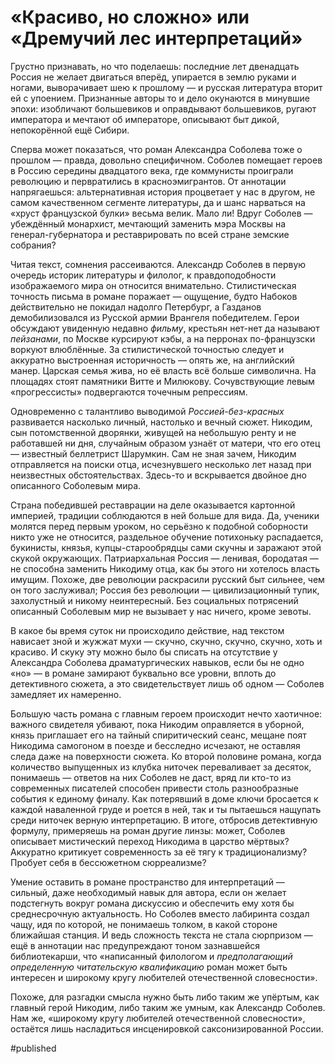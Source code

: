 
# «Красиво, но сложно» или «Дремучий лес интерпретаций»

Грустно признавать, но что поделаешь: последние лет двенадцать Россия не желает двигаться вперёд, упирается в землю руками и ногами, выворачивает шею к прошлому — и русская литература вторит ей с упоением. Признанные авторы то и дело окунаются в минувшие эпохи: изобличают большевиков и оправдывают большевиков, ругают императора и мечтают об императоре, описывают быт дикой, непокорённой ещё Сибири.

Сперва может показаться, что роман Александра Соболева тоже о прошлом — правда, довольно специфичном. Соболев помещает героев в Россию середины двадцатого века, где коммунисты проиграли революцию и первратились в красноэмигрантов. От аннотации напрягаешься: альтернативная история процветает у нас в другом, не самом качественном сегменте литературы, да и шанс нарваться на «хруст французской булки» весьма велик. Мало ли! Вдруг Соболев — убеждённый монархист, мечтающий заменить мэра Москвы на генерал-губернатора и реставрировать по всей стране земские собрания?

Читая текст, сомнения рассеиваются. Александр Соболев в первую очередь историк литературы и филолог, к правдоподобности изображаемого мира он относится внимательно. Стилистическая точность письма в романе поражает — ощущение, будто Набоков действительно не покидал надолго Петербург, а Газданов демобилизовался из Русской армии Врангеля победителем. Герои обсуждают увиденную недавно _фильму_, крестьян нет-нет да называют _пейзанами_, по Москве курсируют кэбы, а на перронах по-французски воркуют влюблённые. За стилистической точностью следует и аккуратно выстроенная историчность — опять же, на английский манер. Царская семья жива, но её власть всё больше символична. На площадях стоят памятники Витте и Милюкову. Сочувствующие левым «прогрессисты» подвергаются точечным репрессиям.

Одновременно с талантливо выводимой _Россией-без-красных_ развивается насколько личный, настолько и вечный сюжет. Никодим, сын потомственной дворянки, живущей на небольшую ренту и не работавшей ни дня, случайным образом узнаёт от матери, что его отец — известный беллетрист Шарумкин. Сам не зная зачем, Никодим отправляется на поиски отца, исчезнувшего несколько лет назад при неизвестных обстоятельствах. Здесь-то и вскрывается двойное дно описанного Соболевым мира.

Страна победившей реставрации на деле оказывается картонной империей, традиции соблюдаются в ней больше для вида. Да, ученики молятся перед первым уроком, но серьёзно к подобной соборности никто уже не относится, раздельное обучение потихоньку распадается, букинисты, князья, купцы-старообрядцы сами скучны и заражают этой скукой окружающих. Патриархальная Россия — ленивая, бородатая — не способна заменить Никодиму отца, как бы этого ни хотелось власть имущим. Похоже, две революции раскрасили русский быт сильнее, чем он того заслуживал; Россия без революции — цивилизационный тупик, захолустный и никому неинтересный. Без социальных потрясений описанный Cоболевым мир не вызывает у нас ничего, кроме зевоты.

В какое бы время суток ни происходило действие, над текстом нависает зной и жужжат мухи — скучно, скучно, скучно, скучно, хоть и красиво. И скуку эту можно было бы списать на отсутствие у Александра Соболева драматургических навыков, если бы не одно «но» — в романе замирают буквально все уровни, вплоть до детективного сюжета, а это свидетельствует лишь об одном — Соболев замедляет их намеренно.

Большую часть романа с главным героем происходит нечто хаотичное: важного свидетеля убивают, пока Никодим оправляется в уборной, князь приглашает его на тайный спиритический сеанс, мещане поят Никодима самогоном в поезде и бесследно исчезают, не оставляя следа даже на поверхности сюжета. Ко второй половине романа, когда количество выпущенных из клубка ниточек переваливает за десяток, понимаешь — ответов на них Соболев не даст, вряд ли кто-то из современных писателей способен привести столь разнообразные события к единому финалу. Как потерявший в доме ключи бросается к каждой наваленной груде и роется в ней, так и ты пытаешься нащупать среди ниточек верную интерпретацию. В итоге, отбросив детективную формулу, примеряешь на роман другие линзы: может, Соболев описывает мистический переход Никодима в царство мёртвых? Аккуратно критикует современность за её тягу к традиционализму? Пробует себя в бессюжетном сюрреализме?

Умение оставить в романе пространство для интерпретаций — сильный, даже необходимый навык для автора, если он желает подстегнуть вокруг романа дискуссию и обеспечить ему хотя бы среднесрочную актуальность. Но Соболев вместо лабиринта создал чащу, идя по которой, не понимаешь толком, в какой стороне ближайшая станция. И ведь сложность текста не стала сюрпризом — ещё в аннотации нас предупреждают тоном зазнавшейся библиотекарши, что «написанный филологом и _предполагающий определенную читательскую квалификацию_ роман может быть интересен и широкому кругу любителей отечественной словесности». 

Похоже, для разгадки смысла нужно быть либо таким же упёртым, как главный герой Никодим, либо таким же умным, как Александр Соболев. Нам же, «широкому кругу любителей отечественной словесности», остаётся лишь насладиться инсценировкой саксонизированной России.

#published